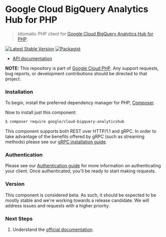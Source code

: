 # Google Cloud BigQuery Analytics Hub for PHP

> Idiomatic PHP client for [Google Cloud BigQuery Analytics Hub for PHP](https://cloud.google.com/analytics-hub).

[![Latest Stable Version](https://poser.pugx.org/google/cloud-bigquery-analyticshub/v/stable)](https://packagist.org/packages/google/cloud-bigquery-analyticshub) [![Packagist](https://img.shields.io/packagist/dm/google/cloud-bigquery-analyticshub.svg)](https://packagist.org/packages/google/cloud-bigquery-analyticshub)

* [API documentation](https://cloud.google.com/php/docs/reference/cloud-bigquery-analyticshub/latest)

**NOTE:** This repository is part of [Google Cloud PHP](https://github.com/googleapis/google-cloud-php). Any
support requests, bug reports, or development contributions should be directed to
that project.

### Installation

To begin, install the preferred dependency manager for PHP, [Composer](https://getcomposer.org/).

Now to install just this component:

```sh
$ composer require google/cloud-bigquery-analyticshub
```

This component supports both REST over HTTP/1.1 and gRPC. In order to take advantage of the benefits offered by gRPC (such as streaming methods)
please see our [gRPC installation guide](https://cloud.google.com/php/grpc).

### Authentication

Please see our [Authentication guide](https://github.com/googleapis/google-cloud-php/blob/main/AUTHENTICATION.md) for more information
on authenticating your client. Once authenticated, you'll be ready to start making requests.

### Version

This component is considered beta. As such, it should be expected to be mostly stable and we're working towards a release candidate. We will address issues and requests with a higher priority.

### Next Steps

1. Understand the [official documentation](https://cloud.google.com/analytics-hub).
